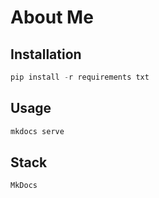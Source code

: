 # About Me

## Installation

```python
pip install -r requirements txt
```

## Usage

```python
mkdocs serve
```

## Stack

```python
MkDocs
```